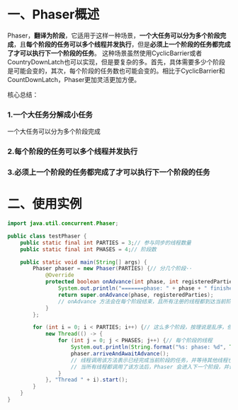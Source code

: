 # 一、Phaser概述

Phaser，**翻译为阶段**，它适用于这样一种场景，**一个大任务可以分为多个阶段完成**，且**每个阶段的任务可以多个线程并发执行**，但是**必须上一个阶段的任务都完成了才可以执行下一个阶段的任务**。 这种场景虽然使用CyclicBarrier或者CountryDownLatch也可以实现，但是要复杂的多。首先，具体需要多少个阶段是可能会变的，其次，每个阶段的任务数也可能会变的。相比于CyclicBarrier和CountDownLatch，Phaser更加灵活更加方便。

核心总结：
### 1.一个大任务分解成小任务
一个大任务可以分为多个阶段完成

### 2.每个阶段的任务可以多个线程并发执行


### 3.必须上一个阶段的任务都完成了才可以执行下一个阶段的任务

# 二、使用实例

```java
import java.util.concurrent.Phaser;

public class testPhaser {
    public static final int PARTIES = 3;// 参与同步的线程数量
    public static final int PHASES = 4;// 阶段数

    public static void main(String[] args) {
        Phaser phaser = new Phaser(PARTIES) {// 分几个阶段··
            @Override
            protected boolean onAdvance(int phase, int registeredParties) {// 表示
                System.out.println("=======phase: " + phase + " finished=============");
                return super.onAdvance(phase, registeredParties);
                // onAdvance 方法会在每个阶段结束，且所有注册的线程都到达当前阶段的同步点时被自动调用。
            }
        };

        for (int i = 0; i < PARTIES; i++) {// 这么多个阶段，按理说是乱序，但是这里是有序的挨阶段等待~~
            new Thread(() -> {
                for (int j = 0; j < PHASES; j++) {// 每个阶段的线程
                    System.out.println(String.format("%s: phase: %d", Thread.currentThread().getName(), j));
                    phaser.arriveAndAwaitAdvance();
                    // 线程调用该方法表示已经完成当前阶段的任务，并等待其他线程也完成当前阶段的任务。
                    // 当所有线程都调用了该方法后，Phaser 会进入下一个阶段，并调用 onAdvance 方法。
                }
            }, "Thread " + i).start();
        }
    }
}
```